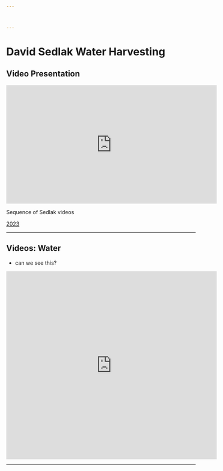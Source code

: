 ```yaml
---



---
```





# David Sedlak Water Harvesting

## Video Presentation

<iframe width="560" height="315" src="https://www.youtube.com/embed/0LRN8mUEbLg?si=ZQxiI09QtkSAaiPq" title="Water Adventures" frameborder="0" allow="accelerometer; autoplay; clipboard-write; encrypted-media; gyroscope; picture-in-picture; web-share" referrerpolicy="strict-origin-when-cross-origin" allowfullscreen></iframe>



Sequence of Sedlak videos

[2023](https://youtu.be/0LRN8mUEbLg)


---

## Videos: Water
- can we see this?


<iframe width="560" height="500" src="https://www.youtube.com/embed/0LRN8mUEbLg?si=ZQxiI09QtkSAaiPq" title="YouTube video player" frameborder="0" allow="accelerometer; autoplay; clipboard-write; encrypted-media; gyroscope; picture-in-picture; web-share" referrerpolicy="strict-origin-when-cross-origin" allowfullscreen></iframe>


---
